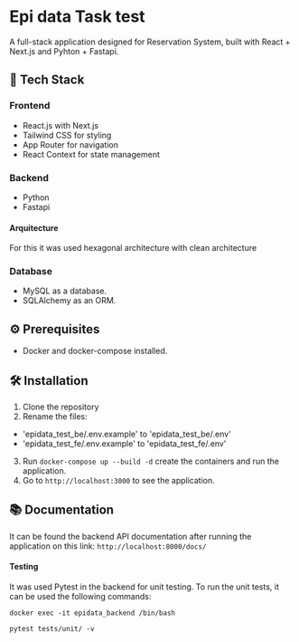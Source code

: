 # Epi data Task test

A full-stack application designed for Reservation System, built with React + Next.js and Pyhton + Fastapi.

## 🚀 Tech Stack

### Frontend

- React.js with Next.js
- Tailwind CSS for styling
- App Router for navigation
- React Context for state management

### Backend

- Python
- Fastapi

#### Arquitecture

For this it was used hexagonal architecture with clean architecture

### Database

- MySQL as a database.
- SQLAlchemy as an ORM.

## ⚙️ Prerequisites

- Docker and docker-compose installed.

## 🛠️ Installation

1. Clone the repository
2. Rename the files:

- 'epidata_test_be/.env.example' to 'epidata_test_be/.env'
- 'epidata_test_fe/.env.example' to 'epidata_test_fe/.env'

3. Run `docker-compose up --build -d` create the containers and run the application.
4. Go to `http://localhost:3000` to see the application.

## 📚 Documentation

It can be found the backend API documentation after running the application on this link:
`http://localhost:8000/docs/`

#### Testing

It was used Pytest in the backend for unit testing. To run the unit tests, it can be used the following commands:

`docker exec -it epidata_backend /bin/bash`

`pytest tests/unit/ -v`
